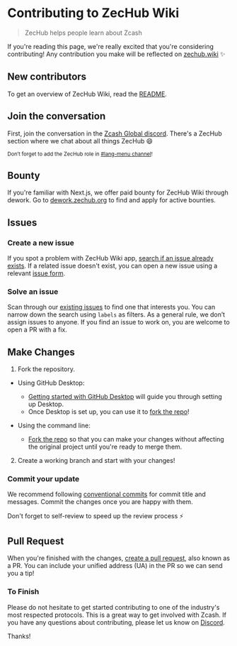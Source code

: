 # Contributing to ZecHub Wiki

> ZecHub helps people learn about Zcash

If you're reading this page, we're really excited that you're considering contributing! Any contribution you make will be reflected on [zechub.wiki](https://zechub.wiki/) :sparkles:

<!-- TODO: We need to have a CoC -->
<!-- Read our [Code of Conduct](/CODE_OF_CONDUCT.md) to keep our community approachable and respectable. -->

## New contributors

To get an overview of ZecHub Wiki, read the [README](/README.md).

## Join the conversation

First, join the conversation in the [Zcash Global discord](https://discord.gg/zcash). There's a ZecHub section where we chat about all things ZecHub :smile:

<small> Don’t forget to add the ZecHub role in <a href="https://discord.com/channels/978714252934258779/983468150861484093">#lang-menu channel</a>! </small>

## Bounty

If you're familiar with Next.js, we offer paid bounty for ZecHub Wiki through dework. Go to [dework.zechub.org](https://dework.zechub.org/) to find and apply for active bounties.

## Issues

### Create a new issue

If you spot a problem with ZecHub Wiki app, [search if an issue already exists](https://github.com/zechub/zechub-wiki/issues). If a related issue doesn't exist, you can open a new issue using a relevant [issue form](https://github.com/zechub/zechub-wiki/issues/new/choose).

### Solve an issue

Scan through our [existing issues](https://github.com/zechub/zechub-wiki/issues) to find one that interests you. You can narrow down the search using `labels` as filters. As a general rule, we don’t assign issues to anyone. If you find an issue to work on, you are welcome to open a PR with a fix.

## Make Changes

1. Fork the repository.

- Using GitHub Desktop:

  - [Getting started with GitHub Desktop](https://docs.github.com/en/desktop/installing-and-configuring-github-desktop/getting-started-with-github-desktop) will guide you through setting up Desktop.
  - Once Desktop is set up, you can use it to [fork the repo](https://docs.github.com/en/desktop/contributing-and-collaborating-using-github-desktop/cloning-and-forking-repositories-from-github-desktop)!

- Using the command line:
  - [Fork the repo](https://docs.github.com/en/github/getting-started-with-github/fork-a-repo#fork-an-example-repository) so that you can make your changes without affecting the original project until you're ready to merge them.

2. Create a working branch and start with your changes!

### Commit your update

We recommend following [conventional commits](https://www.conventionalcommits.org/en/v1.0.0/#summary) for commit title and messages. Commit the changes once you are happy with them.

Don't forget to self-review to speed up the review process :zap:

## Pull Request

When you're finished with the changes, [create a pull request](https://github.com/zechub/zechub-wiki/pulls), also known as a PR. You can include your unified address (UA) in the PR so we can send you a tip!

### To Finish

Please do not hesitate to get started contributing to one of the industry's most respected protocols. This is a great way to get involved with Zcash. If you have any questions about contributing, please let us know on [Discord](#join-the-conversation).

Thanks!

